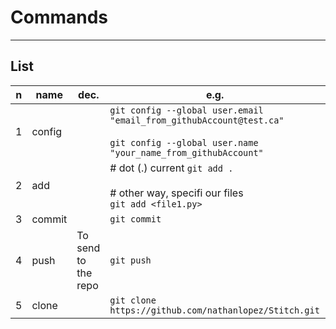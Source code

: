 # Commands

---

## List
|n|name|dec.|e.g.|O/P|
|-|----|----|----|---|
|1|config||`git config --global user.email "email_from_githubAccount@test.ca"`<br/><br/>`git config --global user.name "your_name_from_githubAccount"`|
|2|add||# dot (.) current `git add .`<br/><br/># other way, specifi our files<br/>`git add <file1.py>`|
|3|commit||`git commit`|
|4|push|To send to the repo|`git push`|
|5|clone||`git clone https://github.com/nathanlopez/Stitch.git`|
